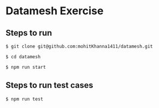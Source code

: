 # Datamesh Exercise 

## Steps to run

```
$ git clone git@github.com:mohitKhanna1411/datamesh.git

$ cd datamesh

$ npm run start
```

## Steps to run test cases

```
$ npm run test
```

